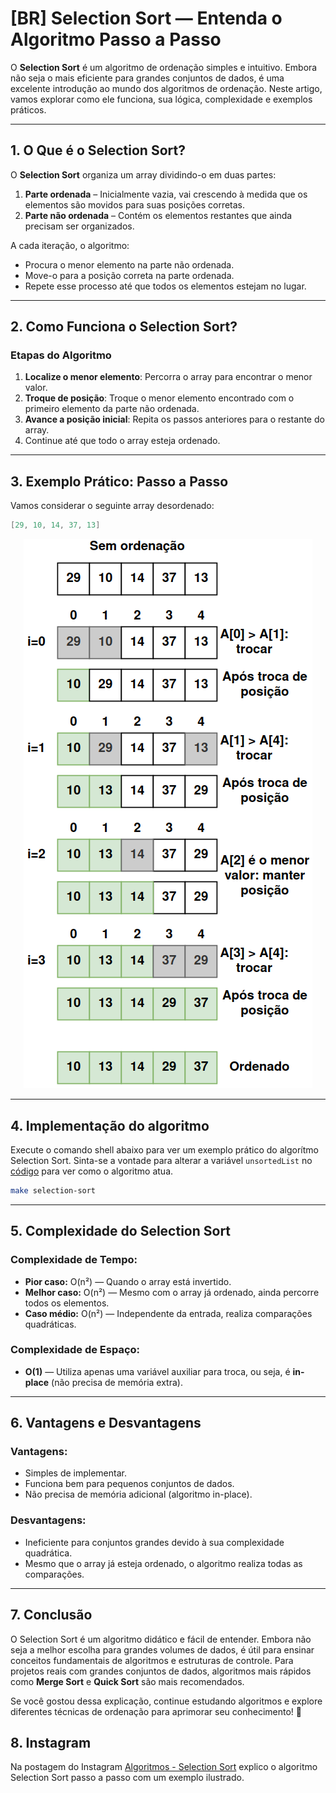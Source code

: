 # [BR] Selection Sort — Entenda o Algoritmo Passo a Passo

O **Selection Sort** é um algoritmo de ordenação simples e intuitivo. Embora não seja o mais eficiente para grandes conjuntos de dados, é uma excelente introdução ao mundo dos algoritmos de ordenação. Neste artigo, vamos explorar como ele funciona, sua lógica, complexidade e exemplos práticos.

---

## 1. O Que é o Selection Sort?

O **Selection Sort** organiza um array dividindo-o em duas partes:

1. **Parte ordenada** – Inicialmente vazia, vai crescendo à medida que os elementos são movidos para suas posições corretas.
2. **Parte não ordenada** – Contém os elementos restantes que ainda precisam ser organizados.

A cada iteração, o algoritmo:

- Procura o menor elemento na parte não ordenada.
- Move-o para a posição correta na parte ordenada.
- Repete esse processo até que todos os elementos estejam no lugar.

---

## 2. Como Funciona o Selection Sort?

### Etapas do Algoritmo

1. **Localize o menor elemento**: Percorra o array para encontrar o menor valor.
2. **Troque de posição**: Troque o menor elemento encontrado com o primeiro elemento da parte não ordenada.
3. **Avance a posição inicial**: Repita os passos anteriores para o restante do array.
4. Continue até que todo o array esteja ordenado.

---

## 3. Exemplo Prático: Passo a Passo

Vamos considerar o seguinte array desordenado:

``` go
[29, 10, 14, 37, 13]
```

<p align="center">
  <img src="selection_sort_br.png" alt="exemplo selection sort">
</p>

---

## 4. Implementação do algoritmo

Execute o comando shell abaixo para ver um exemplo prático do algorítmo Selection Sort. Sinta-se a vontade para alterar a variável `unsortedList` no [código](main.go) para ver como o algoritmo atua.

```sh
make selection-sort
```

---

## 5. Complexidade do Selection Sort

### **Complexidade de Tempo:**

- **Pior caso:** O(n²) — Quando o array está invertido.
- **Melhor caso:** O(n²) — Mesmo com o array já ordenado, ainda percorre todos os elementos.
- **Caso médio:** O(n²) — Independente da entrada, realiza comparações quadráticas.

### **Complexidade de Espaço:**

- **O(1)** — Utiliza apenas uma variável auxiliar para troca, ou seja, é **in-place** (não precisa de memória extra).

---

## 6. Vantagens e Desvantagens

### **Vantagens:**

- Simples de implementar.
- Funciona bem para pequenos conjuntos de dados.
- Não precisa de memória adicional (algoritmo in-place).

### **Desvantagens:**

- Ineficiente para conjuntos grandes devido à sua complexidade quadrática.
- Mesmo que o array já esteja ordenado, o algoritmo realiza todas as comparações.

---

## 7. Conclusão

O Selection Sort é um algoritmo didático e fácil de entender. Embora não seja a melhor escolha para grandes volumes de dados, é útil para ensinar conceitos fundamentais de algoritmos e estruturas de controle. Para projetos reais com grandes conjuntos de dados, algoritmos mais rápidos como **Merge Sort** e **Quick Sort** são mais recomendados.

Se você gostou dessa explicação, continue estudando algoritmos e explore diferentes técnicas de ordenação para aprimorar seu conhecimento! 🚀

## 8. Instagram

Na postagem do Instagram [Algoritmos - Selection Sort](https://www.instagram.com/p/DDw6DF1O9yP/?img_index=1) explico o algoritmo Selection Sort passo a passo com um exemplo ilustrado.
